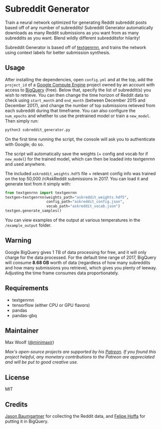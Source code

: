 # Subreddit Generator

Train a neural network optimized for generating Reddit subreddit posts based off of any number of subreddits! Subreddit Generator automatically downloads as many Reddit submissions as you want from as many subreddits as you want. Blend wildly different subredditsfor hilarity!

Subreddit Generator is based off of [textgenrnn](https://github.com/minimaxir/textgenrnn), and trains the network using context labels for better submission synthesis.

## Usage

After installing the dependencies, open `config.yml` and at the top, add the `project_id` of a [Google Compute Engine](https://cloud.google.com/compute/) project owned by an account with access to [BigQuery](https://cloud.google.com/bigquery/) (free). Below that, specify the list of subreddit(s) you wish to retrieve. You can then change the time horizon of Reddit data to check using `start_month` and `end_month` (between December 2015 and December 2017), and change the number of top submissions retieved from each subreddit during that timeframe. You can also configure the `num_epochs` and whether to use the pretrained model or train a `new_model`. Then simply run:

```sh
python3 subreddit_generator.py
```

On the first time running the script, the console will ask you to authenticate with Google; do so.

The script will automatically save the weights (+ config and vocab for if `new_model`) for the trained model, which can then be loaded into textgenrnn and used anywhere.

The included `askreddit_weights.hdf5` file + relevant config info was trained on the top 50,000 /r/AskReddit submissions in 2017. You can load it and generate text from it simply with:

```python
from textgenrnn import textgenrnn
textgen=textgenrnn(weights_path="askreddit_weights.hdf5",
                   config_path="askreddit_config.json",
                   vocab_path="askreddit_vocab.json")
textgen.generate_samples()
```

You can view examples of the output at various temperatures in the `/example_output` folder.

## Warning

Google BigQuery gives 1 TB of data processing for free, and it will only charge for the data processed. For the default time range of 2017, BigQuery will consume  **8.68 GB** worth of data (regardless of how many subreddits and how many submissions you retrieve), which gives you plenty of leeway. Adjusting the time frame consumes data proportionately.

## Requirements

* textgenrnn
* tensorflow (either CPU or GPU flavors)
* pandas
* pandas-gbq

## Maintainer

Max Woolf ([@minimaxir](http://minimaxir.com))

*Max's open-source projects are supported by his [Patreon](https://www.patreon.com/minimaxir). If you found this project helpful, any monetary contributions to the Patreon are appreciated and will be put to good creative use.*

## License

MIT

## Credits

[Jason Baumgartner](https://twitter.com/jasonbaumgartne) for collecting the Reddit data, and [Felipe Hoffa](https://twitter.com/felipehoffa) for putting it in BigQuery.